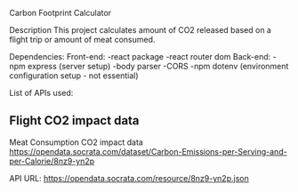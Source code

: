 Carbon Footprint Calculator

Description
This project calculates amount of CO2 released based on a flight trip or amount of meat consumed.

Dependencies:
    Front-end:
    -react package
    -react router dom
    Back-end:
    -npm express (server setup)
    -body parser
    -CORS
    -npm dotenv (environment configuration setup - not essential)

List of APIs used:

Flight CO2 impact data
---------------------------------------------------------------------
Meat Consumption CO2 impact data
https://opendata.socrata.com/dataset/Carbon-Emissions-per-Serving-and-per-Calorie/8nz9-yn2p

API URL:
https://opendata.socrata.com/resource/8nz9-yn2p.json




